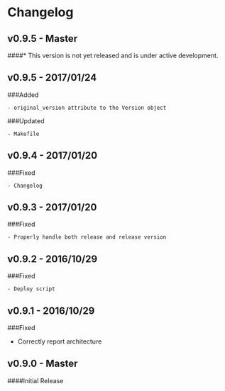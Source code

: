 # Changelog

## v0.9.5 - Master
####* This version is not yet released and is under active development.


## v0.9.5 - 2017/01/24

###Added

    - original_version attribute to the Version object

###Updated

    - Makefile


## v0.9.4 - 2017/01/20

###Fixed

    - Changelog


## v0.9.3 - 2017/01/20

###Fixed

    - Properly handle both release and release version


## v0.9.2 - 2016/10/29

###Fixed

    - Deploy script


## v0.9.1 - 2016/10/29

###Fixed

  - Correctly report architecture


## v0.9.0 - Master

####Initial Release